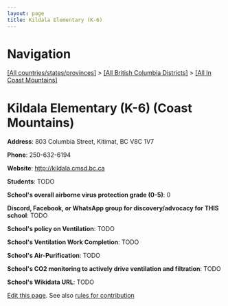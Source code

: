 ```yaml
---
layout: page
title: Kildala Elementary (K-6)
---
```

# Navigation

[[All countries/states/provinces]](../../..) > [[All British Columbia Districts]](../..) > [[All In Coast Mountains]](..)

# Kildala Elementary (K-6) (Coast Mountains)

**Address**: 803 Columbia Street, Kitimat, BC V8C 1V7

**Phone**: 250-632-6194

**Website**: <http://kildala.cmsd.bc.ca>

**Students**: TODO

**School's overall airborne virus protection grade (0-5)**: 0

**Discord, Facebook, or WhatsApp group for discovery/advocacy for THIS school**: TODO

**School's policy on Ventilation**: TODO

**School's Ventilation Work Completion**: TODO

**School's Air-Purification**: TODO

**School's CO2 monitoring to actively drive ventilation and filtration**: TODO

**School's Wikidata URL**: TODO


[Edit this page](https://github.com/ventilate-schools/BC/edit/main/./Coast_Mountains/Kildala_Elementary_(K-6).md). See also [rules for contribution](../../../contribution-rules/)